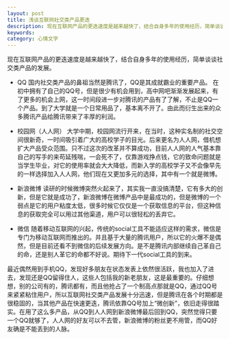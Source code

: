 ```yaml
---
layout: post
title: 浅谈互联网社交类产品更迭
description: 现在互联网产品的更迭速度是越来越快了，结合自身多年的使用经历，简单谈谈社交类产品的发展。
keywords: 
category: 心情文字
---
```


现在互联网产品的更迭速度是越来越快了，结合自身多年的使用经历，简单谈谈社交类产品的发展。
 
* QQ
国内社交类产品的鼻祖当然是腾讯了，QQ是其成就霸业的重要产品。
在初中拥有了自己的QQ号，但是很少有机会用到，高中网吧渐渐发展起来，有了更多的机会上网，这一时间段进一步对腾讯的产品有了了解，不止是QQ一个产品。到了大学就是一个日常用品了，基本离不开了。由此而衍生出来的众多腾讯产品给腾讯带来了丰厚的利润。
 
* 校园网（人人网）
大学中期，校园网流行开来，在当时，这种实名制的社交空间很新奇，一时间吸引着广大的高校学子的目光。后来更名为人人网，借机想扩大产品受众范围。只不过这次的改革并不算成功，目前人人网的人气基本靠自己的写手的来苟延残喘，一会死不了，仅靠游戏挣点钱，它的致命问题就是当学生毕业，对它的使用率就会大大降低，而新入学的高校学子又不会像早先的一样选择加入人人网，他们现在又更加多元的选择，其中有一个就是微博。
 
* 新浪微博
读研的时候微博突然火起来了，其实我一直没搞清楚，它有多大的创新，但是它就是成功了，新浪微博在微博产品中是最成功的，但是微博的一个弱点是它的用户粘度太低，很多时候它仅仅是一个获取信息的平台，但这种信息的获取完全可以用过其他渠道，用户可以很轻松的丢弃它。

* 微信
随着移动互联网的兴起，传统的social工具不能适应这样的需求，微信是专门为移动互联网而推出的。并且基于大量的腾讯用户，所以它的火爆不是偶然，但是目前还看不到微信的后续发展方向。是不是腾讯内部继续自己革自己的命，还是别人革它的命都不好说。期待下一代social工具的到来。
 
最近偶然用到手机QQ，发现好多朋友在状态发表上依然很活跃，我也加入了进去，发现还是QQ留得住人，这些人包括我的新老朋友，这是最重要的。仔细想想，别的公司有的，腾讯都有，而且他抢占了一个制高点那就是QQ，通过QQ号来紧紧粘住用户，所以互联网社交类产品发展十分迅速，但是腾讯在各个时期都是很稳固的，当其他产品在快速更迭，腾讯依靠QQ号加上“微创新”，依旧走得很踏实。在用了这么多产品，从QQ到人人网到新浪微博最后回到QQ，突然觉得只要一个QQ就够了，人人网的好友可以不去管，新浪微博的粉丝更不用管，而QQ好友确是不能丢到的人脉。
 




 
